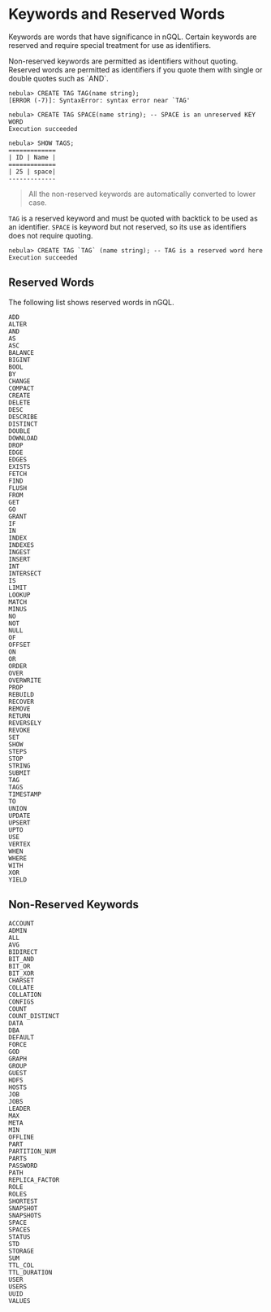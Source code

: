 # Keywords and Reserved Words

Keywords are words that have significance in nGQL. Certain keywords are reserved and require special treatment for use as identifiers.

Non-reserved keywords are permitted as identifiers without quoting. Reserved words are permitted as identifiers if you quote them with single or double quotes such as \`AND\`.

```ngql
nebula> CREATE TAG TAG(name string);
[ERROR (-7)]: SyntaxError: syntax error near `TAG'

nebula> CREATE TAG SPACE(name string); -- SPACE is an unreserved KEY WORD
Execution succeeded

nebula> SHOW TAGS;
=============
| ID | Name |
=============
| 25 | space|
-------------
```

> All the non-reserved keywords are automatically converted to lower case.

`TAG` is a reserved keyword and must be quoted with backtick to be used as an identifier. `SPACE` is keyword but not reserved, so its use as identifiers does not require quoting.

```ngql
nebula> CREATE TAG `TAG` (name string); -- TAG is a reserved word here
Execution succeeded
```

## Reserved Words

The following list shows reserved words in nGQL.

```ngql
ADD
ALTER
AND
AS
ASC
BALANCE
BIGINT
BOOL
BY
CHANGE
COMPACT
CREATE
DELETE
DESC
DESCRIBE
DISTINCT
DOUBLE
DOWNLOAD
DROP
EDGE
EDGES
EXISTS
FETCH
FIND
FLUSH
FROM
GET
GO
GRANT
IF
IN
INDEX
INDEXES
INGEST
INSERT
INT
INTERSECT
IS
LIMIT
LOOKUP
MATCH
MINUS
NO
NOT
NULL
OF
OFFSET
ON
OR
ORDER
OVER
OVERWRITE
PROP
REBUILD
RECOVER
REMOVE
RETURN
REVERSELY
REVOKE
SET
SHOW
STEPS
STOP
STRING
SUBMIT
TAG
TAGS
TIMESTAMP
TO
UNION
UPDATE
UPSERT
UPTO
USE
VERTEX
WHEN
WHERE
WITH
XOR
YIELD
```

## Non-Reserved Keywords

```ngql
ACCOUNT
ADMIN
ALL
AVG
BIDIRECT
BIT_AND
BIT_OR
BIT_XOR
CHARSET
COLLATE
COLLATION
CONFIGS
COUNT
COUNT_DISTINCT
DATA
DBA
DEFAULT
FORCE
GOD
GRAPH
GROUP
GUEST
HDFS
HOSTS
JOB
JOBS
LEADER
MAX
META
MIN
OFFLINE
PART
PARTITION_NUM
PARTS
PASSWORD
PATH
REPLICA_FACTOR
ROLE
ROLES
SHORTEST
SNAPSHOT
SNAPSHOTS
SPACE
SPACES
STATUS
STD
STORAGE
SUM
TTL_COL
TTL_DURATION
USER
USERS
UUID
VALUES
```
